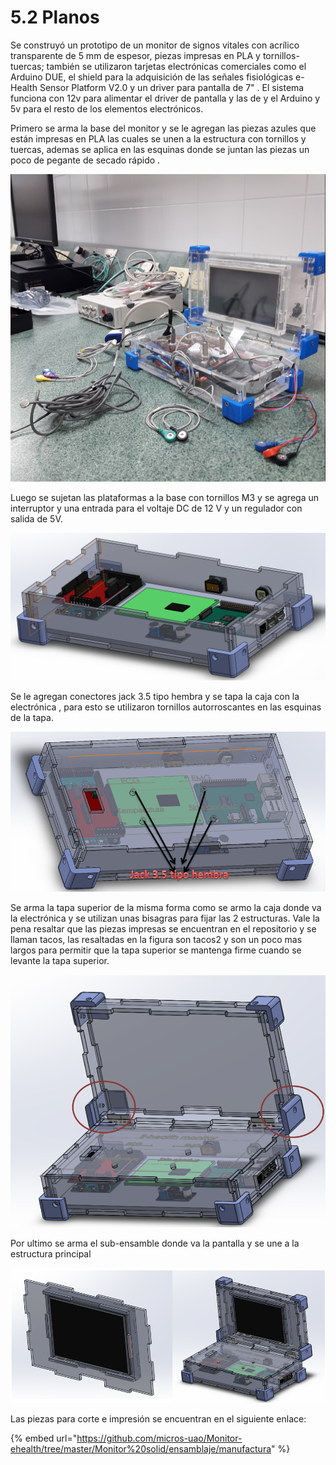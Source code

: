 # 5.2 Planos

Se construyó un prototipo de un monitor de signos vitales con acrílico transparente de 5 mm de espesor, piezas impresas en PLA y tornillos-tuercas; también se utilizaron tarjetas electrónicas comerciales como el Arduino DUE, el shield para la adquisición de las señales fisiológicas e-Health Sensor Platform V2.0 y un driver para pantalla de 7" . El sistema funciona con 12v para alimentar el driver de pantalla y las de y el Arduino y 5v para el resto de los elementos electrónicos.

Primero se arma la base del monitor y se le agregan las piezas azules que están impresas en PLA las cuales se unen a la estructura con tornillos y tuercas, ademas se aplica en las esquinas donde se juntan las piezas un poco de pegante de secado rápido .

![Caja donde se guarda la electronica](../.gitbook/assets/image%20%2816%29.png)

Luego se sujetan las plataformas a la base con tornillos M3 y se agrega un interruptor y una entrada para el voltaje DC de 12 V y un regulador con salida de 5V.

![Ensamblaje con la electr&#xF3;nica ](../.gitbook/assets/image%20%2831%29.png)

Se le agregan conectores jack 3.5 tipo hembra y se tapa la caja con la electrónica , para esto se utilizaron tornillos autorroscantes en las esquinas de la tapa.

![Ensamblaje con las entradas para los sensores](../.gitbook/assets/image%20%2875%29.png)

  
Se arma la tapa superior de la misma forma como se armo la caja donde va la electrónica y se utilizan unas bisagras para fijar las 2 estructuras. Vale la pena resaltar que las piezas impresas se encuentran en el repositorio y se llaman tacos, las resaltadas en la figura son tacos2 y son un poco mas largos para permitir que la tapa superior se mantenga firme cuando se levante la tapa superior.

![](../.gitbook/assets/image%20%2857%29.png)

Por ultimo se arma el sub-ensamble donde va la pantalla y se une a la estructura principal

![Ensamblaje final](../.gitbook/assets/image%20%2854%29.png)

Las piezas para corte e impresión se encuentran en el siguiente enlace:

{% embed url="https://github.com/micros-uao/Monitor-ehealth/tree/master/Monitor%20solid/ensamblaje/manufactura" %}

